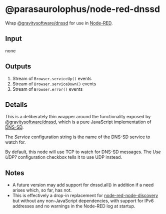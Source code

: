 # @parasaurolophus/node-red-dnssd

Wrap
[@gravitysoftware/dnssd](https://www.npmjs.com/package/@gravitysoftware/dnssd)
for use in [Node-RED](https://nodered.org).

## Input

none

## Outputs

1. Stream of `Browser.serviceUp()` events
2. Stream of `Browser.serviceDown()` events
3. Stream of `Browser.error()` events

## Details

This is a deliberately thin wrapper around the functionality exposed by
[@gravitysoftware/dnssd](https://www.npmjs.com/package/@gravitysoftware/dnssd),
which is a pure JavaScript implementation of
[DNS-SD](http://www.dns-sd.org/).

The _Service_ configuration string is the name of the
DNS-SD service to watch for.

By default, this node will use TCP to watch for DNS-SD
messages. The _Use UDP?_ configuration checkbox tells it to
use UDP instead.

## Notes

- A future version may add support for dnssd.all() in
  addition if a need arises which, so far, has not.
- This is effectively a drop-in replacement for
  [node-red-node-discovery](https://www.npmjs.com/package/node-red-node-discovery)
  but without any non-JavaScript dependencies, with support
  for IPv6 addresses and no  warnings in the Node-RED log at
  startup.
